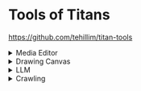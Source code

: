 # Tools of Titans 
https://github.com/tehillim/titan-tools  

<details>
<summary>Media Editor</summary>

## Media Editor
### FLORA © 
https://www.florafauna.ai/  
Your Intelligent Canvas.  
Every creative AI tool, thoughtfully connected.

### Playground
https://playground.com/  
Design anything like a pro  

### Leonardo.Ai
https://leonardo.ai/  
Leverage generative AI with a unique suite of tools to convey your ideas to the world.  

### remove bg
https://remove.bg/  
Remove Background from Image for Free

### image2webp
http://iothingsmaker.com/jpg2webp  
Simple and Fastest Webp Converter  

### ImageFX
https://labs.google/fx/tools/image-fx  
Transform text into images and explore with endless imagination.

### Stable Diffusion
https://stablediffusionweb.com/  
Stable Diffusion is a latent text-to-image diffusion model capable of generating photo-realistic images given any text input.

</details>

<details>
<summary>Drawing Canvas</summary>
  
## Drawing Canvas
### Excalidraw
https://excalidraw.com/  
virtual collaborative whiteboard tool 
</details>

<details>
<summary>LLM</summary>
  
## LLM
## ChatGPT
https://chatgpt.com/  

## Claude
http://claude.ai/  

## Grok
https://grok.com/  
</details>

<details>
<summary>Crawling</summary>

## Line Break Removal Tool
https://www.textfixer.com/tools/remove-line-breaks.php  
</details>